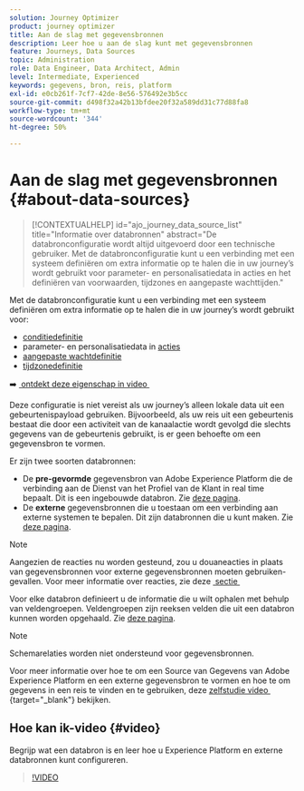 ```yaml
---
solution: Journey Optimizer
product: journey optimizer
title: Aan de slag met gegevensbronnen
description: Leer hoe u aan de slag kunt met gegevensbronnen
feature: Journeys, Data Sources
topic: Administration
role: Data Engineer, Data Architect, Admin
level: Intermediate, Experienced
keywords: gegevens, bron, reis, platform
exl-id: e0cb261f-7cf7-42de-8e56-576492e3b5cc
source-git-commit: d498f32a42b13bfdee20f32a589dd31c77d88fa8
workflow-type: tm+mt
source-wordcount: '344'
ht-degree: 50%

---
```


# Aan de slag met gegevensbronnen {#about-data-sources}

>[!CONTEXTUALHELP]
>id="ajo_journey_data_source_list"
>title="Informatie over databronnen"
>abstract="De databronconfiguratie wordt altijd uitgevoerd door een technische gebruiker. Met de databronconfiguratie kunt u een verbinding met een systeem definiëren om extra informatie op te halen die in uw journey’s wordt gebruikt voor parameter- en personalisatiedata in acties en het definiëren van voorwaarden, tijdzones en aangepaste wachttijden."

Met de databronconfiguratie kunt u een verbinding met een systeem definiëren om extra informatie op te halen die in uw journey’s wordt gebruikt voor:

* [conditiedefinitie](../building-journeys/condition-activity.md)
* parameter- en personalisatiedata in [acties](../action/action.md)
* [aangepaste wachtdefinitie](../building-journeys/wait-activity.md#custom)
* [tijdzonedefinitie](../building-journeys/timezone-management.md)

➡️ [&#x200B; ontdekt deze eigenschap in video &#x200B;](#video)

Deze configuratie is niet vereist als uw journey’s alleen lokale data uit een gebeurtenispayload gebruiken. Bijvoorbeeld, als uw reis uit een gebeurtenis bestaat die door een activiteit van de kanaalactie wordt gevolgd die slechts gegevens van de gebeurtenis gebruikt, is er geen behoefte om een gegevensbron te vormen.

Er zijn twee soorten databronnen:

* De **pre-gevormde** gegevensbron van Adobe Experience Platform die de verbinding aan de Dienst van het Profiel van de Klant in real time bepaalt. Dit is een ingebouwde databron. Zie [deze pagina](../datasource/adobe-experience-platform-data-source.md).
* De **externe** gegevensbronnen die u toestaan om een verbinding aan externe systemen te bepalen. Dit zijn databronnen die u kunt maken. Zie [deze pagina](../datasource/external-data-sources.md).

>[!NOTE]
>
>Aangezien de reacties nu worden gesteund, zou u douaneacties in plaats van gegevensbronnen voor externe gegevensbronnen moeten gebruiken-gevallen. Voor meer informatie over reacties, zie deze [&#x200B; sectie &#x200B;](../action/action-response.md)

Voor elke databron definieert u de informatie die u wilt ophalen met behulp van veldengroepen. Veldengroepen zijn reeksen velden die uit een databron kunnen worden opgehaald. Zie [deze pagina](../datasource/configure-data-sources.md#define-field-groups).

>[!NOTE]
>
>Schemarelaties worden niet ondersteund voor gegevensbronnen.

Voor meer informatie over hoe te om een Source van Gegevens van Adobe Experience Platform en een externe gegevensbron te vormen en hoe te om gegevens in een reis te vinden en te gebruiken, deze [&#x200B; zelfstudie video &#x200B;](https://experienceleague.adobe.com/docs/journey-optimizer-learn/tutorials/journey-configuration/configure-data-sources.html?lang=nl-NL){target="_blank"}  bekijken.

## Hoe kan ik-video {#video}

Begrijp wat een databron is en leer hoe u Experience Platform en externe databronnen kunt configureren.

>[!VIDEO](https://video.tv.adobe.com/v/334256?quality=12)

